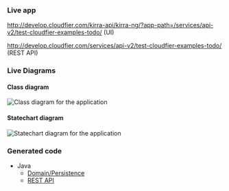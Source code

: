 ### Live app

http://develop.cloudfier.com/kirra-api/kirra-ng/?app-path=/services/api-v2/test-cloudfier-examples-todo/ (UI)

http://develop.cloudfier.com/services/api-v2/test-cloudfier-examples-todo/ (REST API)


### Live Diagrams

#### Class diagram

![Class diagram for the application](https://develop.cloudfier.com/services/diagram/test-cloudfier-examples-todo/package/todo.uml?showClassifierCompartments=Always&showStaticFeatures=true&showClasses=true&showAssociationEndName=false&showAttributes=true&showOperations=true&showComments=true&showParameters=true&showAssociationEndMultiplicity=true&showMinimumVisibility=Public&showFeatureVisibility=false&showParameterNames=false&showDerivedElements=false&showAssociationName=true)

#### Statechart diagram

![Statechart diagram for the application](https://develop.cloudfier.com/services/diagram/test-cloudfier-examples-todo/package/todo.uml?showStateMachines=true)

### Generated code

* Java
  * [Domain/Persistence](https://textuml.ci.cloudbees.com/job/codegen-examples-JEE/ws/jee/todo/gen/src/main/java/todo/)
  * [REST API](https://textuml.ci.cloudbees.com/job/codegen-examples-JEE/ws/jee/todo/gen/src/main/java/resource/todo/)

